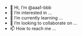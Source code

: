 - 👋 Hi, I’m @aaa1-bbb
- 👀 I’m interested in ...
- 🌱 I’m currently learning ...
- 💞️ I’m looking to collaborate on ...
- 📫 How to reach me ...

<!---
aaa1-bbb/aaa1-bbb is a ✨ special ✨ repository because its `README.md` (this file) appears on your GitHub profile.
You can click the Preview link to take a look at your changes.
--->

